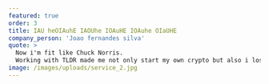```yaml
---
featured: true
order: 3
title: IAU heOIAuhE IAOUhe IOAuHE IOAuhe OIaUHE
company_person: 'Joao fernandes silva'
quote: >
  Now i'm fit like Chuck Norris.
  Working with TLDR made me not only start my own crypto but also i lost weight.
image: /images/uploads/service_2.jpg
---
```


